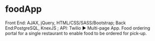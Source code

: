 # foodApp
Front End: AJAX, jQuery, HTML/CSS/SASS/Bootstrap; Back End:PostgreSQL, KnexJS ; API: Twilio
► Multi-page App. Food ordering portal for a single restaurant to enable food to be ordered for pick-up.

